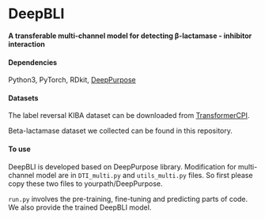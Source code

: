 # DeepBLI

**A transferable multi-channel model for detecting β-lactamase - inhibitor interaction**

#### Dependencies

Python3, PyTorch, RDkit, [DeepPurpose](https://github.com/kexinhuang12345/DeepPurpose)

#### Datasets

The label reversal KIBA dataset can be downloaded from [TransformerCPI](https://github.com/lifanchen-simm/transformerCPI).

Beta-lactamase dataset we collected can be found in this repository.

#### To use

DeepBLI is developed based on DeepPurpose library. Modification for multi-channel model are in `DTI_multi.py` and `utils_multi.py` files. So first please copy these two files to yourpath/DeepPurpose.

`run.py` involves the pre-training, fine-tuning and predicting parts of code. We also provide the trained  DeepBLI model.